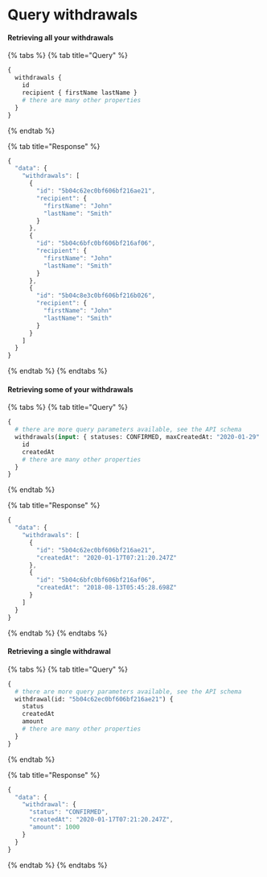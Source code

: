 # Query withdrawals

#### Retrieving all your withdrawals

{% tabs %}
{% tab title="Query" %}
```graphql
{
  withdrawals {
    id
    recipient { firstName lastName }
    # there are many other properties
  }
}
```
{% endtab %}

{% tab title="Response" %}
```javascript
{
  "data": {
    "withdrawals": [
      {
        "id": "5b04c62ec0bf606bf216ae21",
        "recipient": {
          "firstName": "John"
          "lastName": "Smith"
        }
      },
      {
        "id": "5b04c6bfc0bf606bf216af06",
        "recipient": {
          "firstName": "John"
          "lastName": "Smith"
        }
      },
      {
        "id": "5b04c8e3c0bf606bf216b026",
        "recipient": {
          "firstName": "John"
          "lastName": "Smith"
        }
      }
    ]
  }
}
```
{% endtab %}
{% endtabs %}

#### Retrieving some of your withdrawals

{% tabs %}
{% tab title="Query" %}
```graphql
{
  # there are more query parameters available, see the API schema
  withdrawals(input: { statuses: CONFIRMED, maxCreatedAt: "2020-01-29" }) {
    id
    createdAt
    # there are many other properties
  }
}
```
{% endtab %}

{% tab title="Response" %}
```javascript
{
  "data": {
    "withdrawals": [
      {
        "id": "5b04c62ec0bf606bf216ae21",
        "createdAt": "2020-01-17T07:21:20.247Z"
      },
      {
        "id": "5b04c6bfc0bf606bf216af06",
        "createdAt": "2018-08-13T05:45:28.698Z"
      }
    ]
  }
}
```
{% endtab %}
{% endtabs %}

#### Retrieving a single withdrawal

{% tabs %}
{% tab title="Query" %}
```graphql
{
  # there are more query parameters available, see the API schema
  withdrawal(id: "5b04c62ec0bf606bf216ae21") {
    status
    createdAt
    amount
    # there are many other properties
  }
}

```
{% endtab %}

{% tab title="Response" %}
```javascript
{
  "data": {
    "withdrawal": {
      "status": "CONFIRMED",
      "createdAt": "2020-01-17T07:21:20.247Z",
      "amount": 1000
    }
  }
}
```
{% endtab %}
{% endtabs %}

